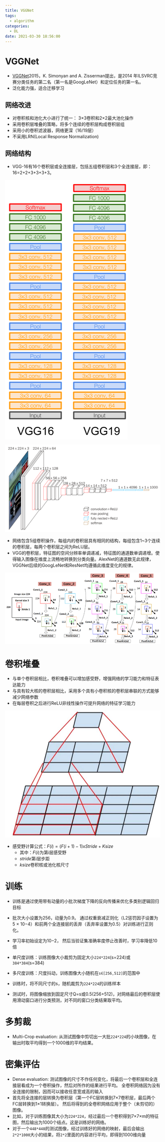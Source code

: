 ```yaml
---
title: VGGNet
tags:
  - algorithm
categories:
  - DL
date: 2021-03-30 18:56:00
---
```

> 
<!--more-->
# VGGNet
- [VGGNet](https://arxiv.org/abs/1409.1556v1)2015，K. Simonyan and A. Zisserman提出，是2014 年ILSVRC竞赛分类任务的第二名（第一名是GoogLeNet）和定位任务的第一名。
- 泛化能力强，适合迁移学习

## 网络改进
- 对卷积核和池化大小进行了统一： 3×3卷积和2×2最大池化操作
- 采用卷积层堆叠的策略，将多个连续的卷积层构成卷积层组
- 采用小的卷积滤波器，网络更深（16/19层）
- 不采用LRN(Local Response Normalization)

## 网络结构
- VGG-16有16个卷积层或全连接层，包括五组卷积层和3个全连接层，即： 16=2+2+3+3+3+3。

![VGG网络结构](/images/pasted-123.png)

![VGG网络结构](/images/pasted-124.png)

- 网络包含5组卷积操作，每组内的卷积层具有相同的结构，每组包含1~3个连续的卷积层，每两个卷积层之间为ReLU层。
- VGG的卷积层，特征图的空间分辨率单调递减，特征图的通道数单调递增。使得输入图像在维度上流畅地转换到分类向量。AlexNet的通道数无此规律，VGGNet后续的GoogLeNet和ResNet均遵循此维度变化的规律。

![卷积层分辨率递减，通道数递增](/images/pasted-126.png)

# 卷积堆叠
- 与单个卷积层相比，卷积堆叠可以增加感受野，增强网络的学习能力和特征表达能力
- 与具有较大核的卷积层相比，采用多个具有小卷积核的卷积层串联的方式能够减少网络参数
- 在每层卷积之后进行ReLU非线性操作可提升网络的特征学习能力

![卷积堆叠](/images/pasted-125.png)

- 感受野计算公式：$F(i)=(F(i+1)-1)xStride+Ksize$
  - 其中：$F(i)$为第i层感受野
  - $stride$第i层步距
  - $ksize$卷积核或池化核尺寸

# 训练
- 训练是通过使用带有动量的小批次梯度下降的反向传播来优化多类别逻辑回归目标
- 批次大小设置为256，动量为0.9。 通过权重衰减正则化（L2惩罚因子设置为5 × 10−4）和前两个全连接层的丢弃（丢弃率设置为0.5）对训练进行正则化。 
- 学习率初始设定为10−2， 然后当验证集准确率度停止改善时，学习率降低10倍

- 单尺度训练：训练图像大小裁剪为固定大小`224*224`(s=224)或`384*384`(s=384)
- 多尺度训练：尺度抖动，训练图像大小随机在`s∈[256,512]`的范围中

- 训练时，将不同尺寸的s，随机裁剪为`224*224`的训练样本
- 测试时，将图像缩放到固定尺寸Q=s或0.5(256+512)，对网络最后的卷积层使用滑动窗口进行分类预测，对不同的窗口分类结果取平均。

# 多剪裁
- Multi-Crop evaluation: 从测试图像中剪切出一大批`224*224`的小块图像，在输出时取平均得到一个1000维的平均结果。

# 密集评估
- Dense evaluation: 测试图像的尺寸不作任何变化，将最后一个卷积层和全连接层看成为一个卷积操作，然后对所作的结果进行平均。 全卷积网络因为没有全连接的限制，因而可以接收任意宽或高的输入
- 首先将全连接的层转换为卷积层（第一个FC层转换到7×7卷积层，最后两个FC层转换到1×1转换层）。 然后将得到的全卷积网络应用于整个（未剪切的）图像。
- 比如，对于训练图像其大小为`224*224`，经过最后一个卷积得到7×7×m的特征图，然后输出为1000个结点。这是训练好的网络。
- 对于一个`448*448`的测试图像，经过训练好的网络的映射，最后会输出`2*2*1000`大小的结果，将`2*2`里面的内容进行平均，即得到1000维向量
